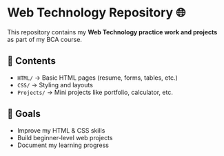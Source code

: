 # Web Technology Repository 🌐

This repository contains my **Web Technology practice work and projects** as part of my BCA course.

## 📂 Contents
- `HTML/` → Basic HTML pages (resume, forms, tables, etc.)
- `CSS/` → Styling and layouts
- `Projects/` → Mini projects like portfolio, calculator, etc.

## 🚀 Goals
- Improve my HTML & CSS skills
- Build beginner-level web projects
- Document my learning progress
